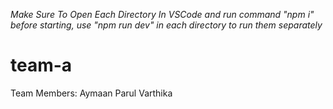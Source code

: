 *Make Sure To Open Each Directory In VSCode and run command "npm i" before starting, use "npm run dev" in each directory to run them separately*
# team-a

Team Members:
Aymaan 
Parul
Varthika
